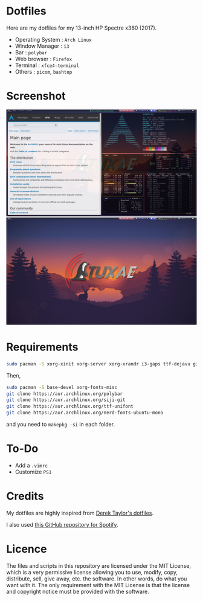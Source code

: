 # Dotfiles

Here are my dotfiles for my 13-inch HP Spectre x360 (2017).

- Operating System : ``Arch Linux``
- Window Manager : ``i3``
- Bar : ``polybar``
- Web browser : ``Firefox``
- Terminal : ``xfce4-terminal``
- Others : ``picom``, ``bashtop``

# Screenshot

![Screenshot1](/Screenshot_1.png?raw=true "My workspace")
![Screenshot2](/Screenshot_2.png?raw=true "My workspace")

# Requirements

```bash
sudo pacman -S xorg-xinit xorg-server xorg-xrandr i3-gaps ttf-dejavu git base-devel dmenu ttf-ubuntu-font-family ttf-font-awesome python-pip archlinux-keyring xfce4-terminal firefox feh imagemagick xorg-xprop
```

Then,

```bash
sudo pacman -S base-devel xorg-fonts-misc
git clone https://aur.archlinux.org/polybar
git clone https://aur.archlinux.org/siji-git
git clone https://aur.archlinux.org/ttf-unifont
git clone https://aur.archlinux.org/nerd-fonts-ubuntu-mono
```

and you need to ``makepkg -si`` in each folder.

# To-Do

- Add a ``.vimrc``
- Customize ``PS1``


# Credits

My dotfiles are highly inspired from [Derek Taylor's dotfiles](https://gitlab.com/dwt1/dotfiles).

I also used [this GitHub repository for Spotify](https://github.com/Jvanrhijn/polybar-spotify).

# Licence

The files and scripts in this repository are licensed under the MIT License, which is a very permissive license allowing you to use, modify, copy, distribute, sell, give away, etc. the software. In other words, do what you want with it. The only requirement with the MIT License is that the license and copyright notice must be provided with the software.
